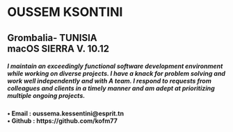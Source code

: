 <h1>OUSSEM KSONTINI</h1>

<h2>Grombalia- TUNISIA  <br>
macOS SIERRA V. 10.12 </h2>


<p><h5>
I maintain an exceedingly functional software development environment while working on diverse projects.
I have a knack for problem solving and work well independently and with A team. 
I respond to requests from colleagues and clients in a timely manner and am adept at prioritizing multiple ongoing projects.
</h5></p>


<h4>
  •	Email : oussema.kessentini@esprit.tn<br>
  •	Github : https://github.com/kofm77
</h4>
